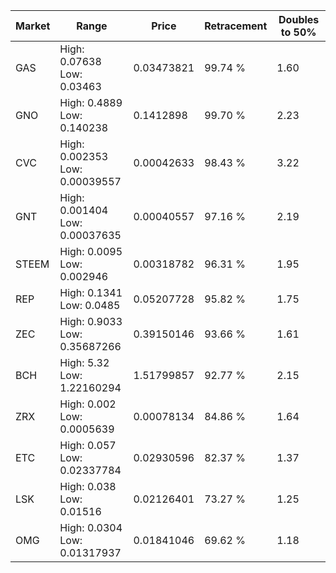 | Market | Range | Price| Retracement | Doubles to 50% |
| --- | --- | --- | --- | --- |
| GAS | High: 0.07638<br />Low: 0.03463 | 0.03473821 | 99.74 % | 1.60 |
| GNO | High: 0.4889<br />Low: 0.140238 | 0.1412898 | 99.70 % | 2.23 |
| CVC | High: 0.002353<br />Low: 0.00039557 | 0.00042633 | 98.43 % | 3.22 |
| GNT | High: 0.001404<br />Low: 0.00037635 | 0.00040557 | 97.16 % | 2.19 |
| STEEM | High: 0.0095<br />Low: 0.002946 | 0.00318782 | 96.31 % | 1.95 |
| REP | High: 0.1341<br />Low: 0.0485 | 0.05207728 | 95.82 % | 1.75 |
| ZEC | High: 0.9033<br />Low: 0.35687266 | 0.39150146 | 93.66 % | 1.61 |
| BCH | High: 5.32<br />Low: 1.22160294 | 1.51799857 | 92.77 % | 2.15 |
| ZRX | High: 0.002<br />Low: 0.0005639 | 0.00078134 | 84.86 % | 1.64 |
| ETC | High: 0.057<br />Low: 0.02337784 | 0.02930596 | 82.37 % | 1.37 |
| LSK | High: 0.038<br />Low: 0.01516 | 0.02126401 | 73.27 % | 1.25 |
| OMG | High: 0.0304<br />Low: 0.01317937 | 0.01841046 | 69.62 % | 1.18 |
